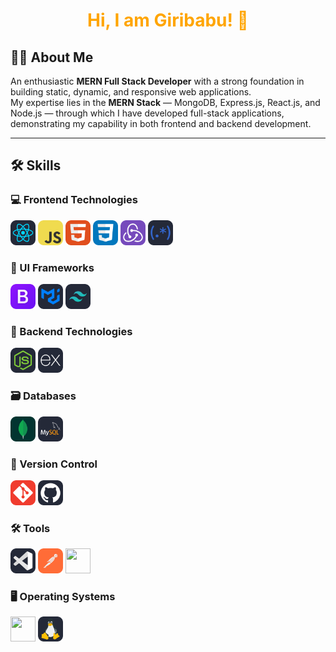 <h1 align="center" style="color:orange">
  Hi, I am Giribabu! 👋
</h1>

## 🧑‍💻 About Me
An enthusiastic **MERN Full Stack Developer** with a strong foundation in building static, dynamic, and responsive web applications.  
My expertise lies in the **MERN Stack** — MongoDB, Express.js, React.js, and Node.js — through which I have developed full-stack applications, demonstrating my capability in both frontend and backend development.

---

## 🛠️ Skills

### 💻 Frontend Technologies
<img src="https://github.com/tandpfun/skill-icons/blob/main/icons/React-Dark.svg" width="40" height="40" />
<img src="https://github.com/tandpfun/skill-icons/blob/main/icons/JavaScript.svg" width="40" height="40" />
<img src="https://github.com/tandpfun/skill-icons/blob/main/icons/HTML.svg" width="40" height="40" />
<img src="https://github.com/tandpfun/skill-icons/blob/main/icons/CSS.svg" width="40" height="40" />
<img src="https://github.com/tandpfun/skill-icons/blob/main/icons/Redux.svg" width="40" height="40" />
<img src="https://github.com/tandpfun/skill-icons/blob/main/icons/Regex-Dark.svg" width="40" height="40" />

### 🎨 UI Frameworks
<img src="https://github.com/tandpfun/skill-icons/blob/main/icons/Bootstrap.svg" width="40" height="40" />
<img src="https://github.com/tandpfun/skill-icons/blob/main/icons/MaterialUI-Dark.svg" width="40" height="40" />
<img src="https://github.com/tandpfun/skill-icons/blob/main/icons/TailwindCSS-Dark.svg" width="40" height="40" />

### 🧩 Backend Technologies
<img src="https://github.com/tandpfun/skill-icons/blob/main/icons/NodeJS-Dark.svg" width="40" height="40" />
<img src="https://github.com/tandpfun/skill-icons/blob/main/icons/ExpressJS-Dark.svg" width="40" height="40" />

### 🗃️ Databases
<img src="https://github.com/tandpfun/skill-icons/blob/main/icons/MongoDB.svg" width="40" height="40" />
<img src="https://github.com/tandpfun/skill-icons/blob/main/icons/MySQL-Dark.svg" width="40" height="40" />

### 🔧 Version Control
<img src="https://github.com/tandpfun/skill-icons/blob/main/icons/Git.svg" width="40" height="40" />
<img src="https://github.com/tandpfun/skill-icons/blob/main/icons/Github-Dark.svg" width="40" height="40" />

### 🛠️ Tools
<img src="https://github.com/tandpfun/skill-icons/blob/main/icons/VSCode-Dark.svg" width="40" height="40" />
<img src="https://github.com/tandpfun/skill-icons/blob/main/icons/Postman.svg" width="40" height="40" />
<img src="https://github.com/tandpfun/skill-icons/blob/main/icons/Npm-Dark.svg" width="40" height="40" />

### 🖥️ Operating Systems
<img src="https://github.com/tandpfun/skill-icons/blob/main/icons/Windows-Dark.svg" width="40" height="40" />
<img src="https://github.com/tandpfun/skill-icons/blob/main/icons/Linux-Dark.svg" width="40" height="40" />
